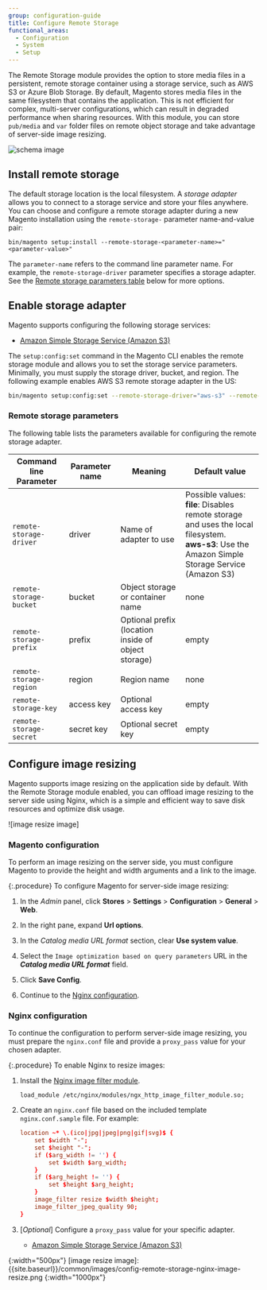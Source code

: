 ```yaml
---
group: configuration-guide
title: Configure Remote Storage
functional_areas:
  - Configuration
  - System
  - Setup
---
```


The Remote Storage module provides the option to store media files in a persistent, remote storage container using a storage service, such as AWS S3 or Azure Blob Storage. By default, Magento stores media files in the same filesystem that contains the application. This is not efficient for complex, multi-server configurations, which can result in degraded performance when sharing resources. With this module, you can store `pub/media` and `var` folder files on remote object storage and take advantage of server-side image resizing.

![schema image]

## Install remote storage

The default storage location is the local filesystem. A _storage adapter_ allows you to connect to a storage service and store your files anywhere. You can choose and configure a remote storage adapter during a new Magento installation using the `remote-storage-` parameter name-and-value pair:

```shell
bin/magento setup:install --remote-storage-<parameter-name>="<parameter-value>"
```

The `parameter-name` refers to the command line parameter name. For example, the `remote-storage-driver` parameter specifies a storage adapter. See the [Remote storage parameters table](#remote-storage-parameters) below for more options.

## Enable storage adapter

Magento supports configuring the following storage services:

-  [Amazon Simple Storage Service (Amazon S3)][AWS S3]

The `setup:config:set` command in the Magento CLI enables the remote storage module and allows you to set the storage service parameters. Minimally, you must supply the storage driver, bucket, and region. The following example enables AWS S3 remote storage adapter in the US:

```bash
bin/magento setup:config:set --remote-storage-driver="aws-s3" --remote-storage-bucket="myBucket" --remote-storage-region="us"
```

### Remote storage parameters

The following table lists the parameters available for configuring the remote storage adapter.

| Command line Parameter | Parameter name | Meaning | Default value |
|--- |--- |--- |--- |
| `remote-storage-driver` | driver | Name of adapter to use | Possible values:<br>**file**: Disables remote storage and uses the local filesystem.<br>**aws-s3**: Use the Amazon Simple Storage Service (Amazon S3) |
| `remote-storage-bucket` | bucket | Object storage or container name | none |
| `remote-storage-prefix` | prefix | Optional prefix (location inside of object storage) | empty |
| `remote-storage-region` | region | Region name | none |
| `remote-storage-key` | access key | Optional access key | empty |
| `remote-storage-secret` | secret key | Optional secret key | empty |

## Configure image resizing

Magento supports image resizing on the application side by default. With the Remote Storage module enabled, you can offload image resizing to the server side using Nginx, which is a simple and efficient way to save disk resources and optimize disk usage.

![image resize image]

### Magento configuration

To perform an image resizing on the server side, you must configure Magento to provide the height and width arguments and a link to the image.

{:.procedure}
To configure Magento for server-side image resizing:

1. In the _Admin_ panel, click **Stores** > **Settings** > **Configuration** > **General** > **Web**.

1. In the right pane, expand **Url options**.

1. In the _Catalog media URL format_ section, clear **Use system value**.

1. Select the `Image optimization based on query parameters` URL in the **_Catalog media URL format_** field.

1. Click **Save Config**.

1. Continue to the [Nginx configuration](#nginx-configuration).

### Nginx configuration

To continue the configuration to perform server-side image resizing, you must prepare the `nginx.conf` file and provide a `proxy_pass` value for your chosen adapter.

{:.procedure}
To enable Nginx to resize images:

1. Install the [Nginx image filter module][nginx-module].

   ```shell
   load_module /etc/nginx/modules/ngx_http_image_filter_module.so;
   ```

1. Create an `nginx.conf` file based on the included template `nginx.conf.sample` file. For example:

   ```conf
   location ~* \.(ico|jpg|jpeg|png|gif|svg)$ {
       set $width "-";
       set $height "-";
       if ($arg_width != '') {
           set $width $arg_width;
       }
       if ($arg_height != '') {
           set $height $arg_height;
       }
       image_filter resize $width $height;
       image_filter_jpeg_quality 90;
   }
   ```

1. [_Optional_] Configure a `proxy_pass` value for your specific adapter.

   -  [Amazon Simple Storage Service (Amazon S3)][AWS S3]

<!-- link definitions -->
[AWS S3]: {{page.baseurl}}/config-guide/remote-storage/config-remote-storage-aws-s3.html
[nginx-module]: http://nginx.org/en/docs/http/ngx_http_image_filter_module.html
[schema image]: {{site.baseurl}}/common/images/config-remote-storage-schema.png
{:width="500px"}
[image resize image]: {{site.baseurl}}/common/images/config-remote-storage-nginx-image-resize.png
{:width="1000px"}
